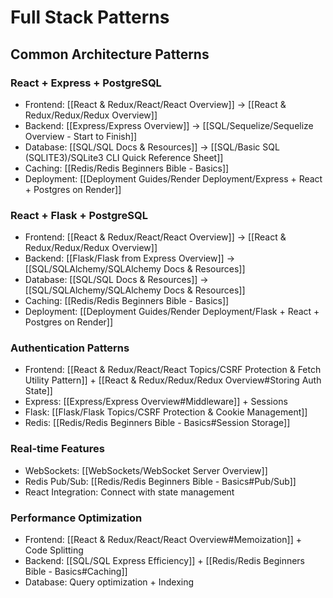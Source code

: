 # Full Stack Patterns

## Common Architecture Patterns

### React + Express + PostgreSQL
- Frontend: [[React & Redux/React/React Overview]] → [[React & Redux/Redux/Redux Overview]]
- Backend: [[Express/Express Overview]] → [[SQL/Sequelize/Sequelize Overview - Start to Finish]]
- Database: [[SQL/SQL Docs & Resources]] → [[SQL/Basic SQL (SQLITE3)/SQLite3 CLI Quick Reference Sheet]]
- Caching: [[Redis/Redis Beginners Bible - Basics]]
- Deployment: [[Deployment Guides/Render Deployment/Express + React + Postgres on Render]]

### React + Flask + PostgreSQL
- Frontend: [[React & Redux/React/React Overview]] → [[React & Redux/Redux/Redux Overview]]
- Backend: [[Flask/Flask from Express Overview]] → [[SQL/SQLAlchemy/SQLAlchemy Docs & Resources]]
- Database: [[SQL/SQL Docs & Resources]] → [[SQL/SQLAlchemy/SQLAlchemy Docs & Resources]]
- Caching: [[Redis/Redis Beginners Bible - Basics]]
- Deployment: [[Deployment Guides/Render Deployment/Flask + React + Postgres on Render]]

### Authentication Patterns
- Frontend: [[React & Redux/React/React Topics/CSRF Protection & Fetch Utility Pattern]] + [[React & Redux/Redux/Redux Overview#Storing Auth State]]
- Express: [[Express/Express Overview#Middleware]] + Sessions
- Flask: [[Flask/Flask Topics/CSRF Protection & Cookie Management]]
- Redis: [[Redis/Redis Beginners Bible - Basics#Session Storage]]

### Real-time Features
- WebSockets: [[WebSockets/WebSocket Server Overview]]
- Redis Pub/Sub: [[Redis/Redis Beginners Bible - Basics#Pub/Sub]]
- React Integration: Connect with state management

### Performance Optimization
- Frontend: [[React & Redux/React/React Overview#Memoization]] + Code Splitting
- Backend: [[SQL/SQL Express Efficiency]] + [[Redis/Redis Beginners Bible - Basics#Caching]]
- Database: Query optimization + Indexing
